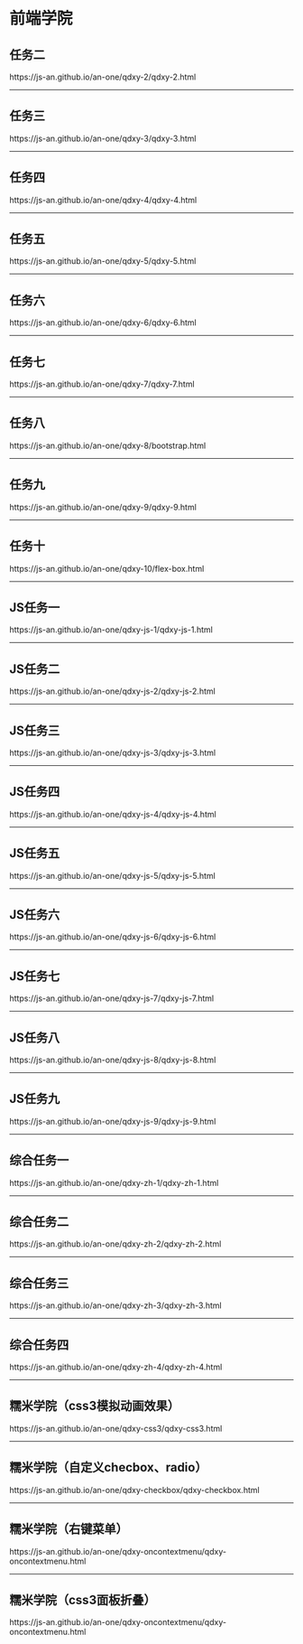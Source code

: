 <h1>前端学院</h1>
<h2>任务二</h2>
<p>https://js-an.github.io/an-one/qdxy-2/qdxy-2.html</p>
<hr>
<h2>任务三</h2>
<p>https://js-an.github.io/an-one/qdxy-3/qdxy-3.html</p>
<hr>
<h2>任务四</h2>
<p>https://js-an.github.io/an-one/qdxy-4/qdxy-4.html</p>
<hr>
<h2>任务五</h2>
<p>https://js-an.github.io/an-one/qdxy-5/qdxy-5.html</p>
<hr>
<h2>任务六</h2>
<p>https://js-an.github.io/an-one/qdxy-6/qdxy-6.html</p>
<hr>
<h2>任务七</h2>
<p>https://js-an.github.io/an-one/qdxy-7/qdxy-7.html</p>
<hr>
<h2>任务八</h2>
<p>https://js-an.github.io/an-one/qdxy-8/bootstrap.html</p>
<hr>
<h2>任务九</h2>
<p>https://js-an.github.io/an-one/qdxy-9/qdxy-9.html</p>
<hr>
<h2>任务十</h2>
<p>https://js-an.github.io/an-one/qdxy-10/flex-box.html</p>
<hr>
<h2>JS任务一</h2>
<p>https://js-an.github.io/an-one/qdxy-js-1/qdxy-js-1.html</p>
<hr>
<h2>JS任务二</h2>
<p>https://js-an.github.io/an-one/qdxy-js-2/qdxy-js-2.html</p>
<hr>
<h2>JS任务三</h2>
<p>https://js-an.github.io/an-one/qdxy-js-3/qdxy-js-3.html</p>
<hr>
<h2>JS任务四</h2>
<p>https://js-an.github.io/an-one/qdxy-js-4/qdxy-js-4.html</p>
<hr>
<h2>JS任务五</h2>
<p>https://js-an.github.io/an-one/qdxy-js-5/qdxy-js-5.html</p>
<hr>
<h2>JS任务六</h2>
<p>https://js-an.github.io/an-one/qdxy-js-6/qdxy-js-6.html</p>
<hr>
<h2>JS任务七</h2>
<p>https://js-an.github.io/an-one/qdxy-js-7/qdxy-js-7.html</p>
<hr>
<h2>JS任务八</h2>
<p>https://js-an.github.io/an-one/qdxy-js-8/qdxy-js-8.html</p>
<hr>
<h2>JS任务九</h2>
<p>https://js-an.github.io/an-one/qdxy-js-9/qdxy-js-9.html</p>
<hr>
<h2>综合任务一</h2>
<p>https://js-an.github.io/an-one/qdxy-zh-1/qdxy-zh-1.html</p>
<hr>
<h2>综合任务二</h2>
<p>https://js-an.github.io/an-one/qdxy-zh-2/qdxy-zh-2.html</p>
<hr>
<h2>综合任务三</h2>
<p>https://js-an.github.io/an-one/qdxy-zh-3/qdxy-zh-3.html</p>
<hr>
<h2>综合任务四</h2>
<p>https://js-an.github.io/an-one/qdxy-zh-4/qdxy-zh-4.html</p>
<hr>
<h2>糯米学院（css3模拟动画效果）</h2>
<p>https://js-an.github.io/an-one/qdxy-css3/qdxy-css3.html</p>
<hr>
<h2>糯米学院（自定义checbox、radio）</h2>
<p>https://js-an.github.io/an-one/qdxy-checkbox/qdxy-checkbox.html</p>
<hr>
<h2>糯米学院（右键菜单）</h2>
<p>https://js-an.github.io/an-one/qdxy-oncontextmenu/qdxy-oncontextmenu.html</p>
<hr>
<h2>糯米学院（css3面板折叠）</h2>
<p>https://js-an.github.io/an-one/qdxy-oncontextmenu/qdxy-oncontextmenu.html</p>





